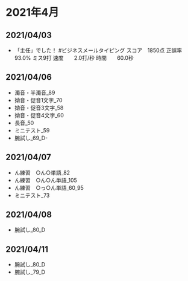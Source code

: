 # 2021年4月

## 2021/04/03

- 「主任」でした！ #ビジネスメールタイピング
  スコア　1850点
  正誤率　93.0% ミス9打
  速度　　2.0打/秒
  時間　　60.0秒

## 2021/04/06

- 濁音・半濁音_89
- 拗音・促音1文字_70
- 拗音・促音3文字_58
- 拗音・促音4文字_60
- 長音_50
- ミニテスト_59
- 腕試し_69_D-

## 2021/04/07

- ん練習　○ん○単語_82
- ん練習　○ん○ん単語_105
- ん練習　○っ○ん単語_60_95
- ミニテスト_73


## 2021/04/08

- 腕試し_80_D

## 2021/04/11

- 腕試し_80_D
- 腕試し_79_D


